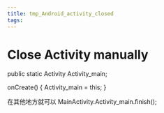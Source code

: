 ```yaml
---
title: tmp_Android_activity_closed
tags:
---
```

Close Activity manually
===

public static Activity Activity_main;

onCreate() {
    Activity_main = this;
}

在其他地方就可以
MainActivity.Activity_main.finish();